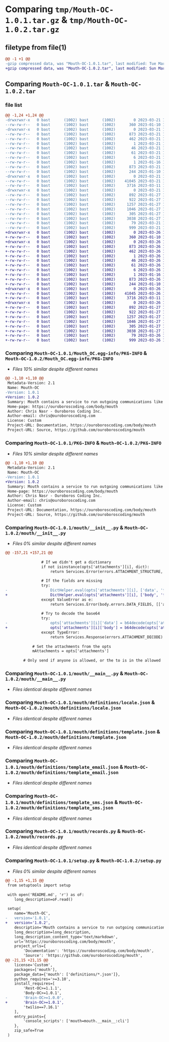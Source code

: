# Comparing `tmp/Mouth-OC-1.0.1.tar.gz` & `tmp/Mouth-OC-1.0.2.tar.gz`

## filetype from file(1)

```diff
@@ -1 +1 @@
-gzip compressed data, was "Mouth-OC-1.0.1.tar", last modified: Tue Mar 21 14:45:36 2023, max compression
+gzip compressed data, was "Mouth-OC-1.0.2.tar", last modified: Sun Mar 26 13:22:07 2023, max compression
```

## Comparing `Mouth-OC-1.0.1.tar` & `Mouth-OC-1.0.2.tar`

### file list

```diff
@@ -1,24 +1,24 @@
-drwxrwxr-x   0 bast      (1002) bast      (1002)        0 2023-03-21 14:45:36.780460 Mouth-OC-1.0.1/
--rw-rw-r--   0 bast      (1002) bast      (1002)      360 2023-01-10 19:59:34.000000 Mouth-OC-1.0.1/LICENSE
-drwxrwxr-x   0 bast      (1002) bast      (1002)        0 2023-03-21 14:45:36.776460 Mouth-OC-1.0.1/Mouth_OC.egg-info/
--rw-rw-r--   0 bast      (1002) bast      (1002)      873 2023-03-21 14:45:36.000000 Mouth-OC-1.0.1/Mouth_OC.egg-info/PKG-INFO
--rw-rw-r--   0 bast      (1002) bast      (1002)      462 2023-03-21 14:45:36.000000 Mouth-OC-1.0.1/Mouth_OC.egg-info/SOURCES.txt
--rw-rw-r--   0 bast      (1002) bast      (1002)        1 2023-03-21 14:45:36.000000 Mouth-OC-1.0.1/Mouth_OC.egg-info/dependency_links.txt
--rw-rw-r--   0 bast      (1002) bast      (1002)       46 2023-03-21 14:45:36.000000 Mouth-OC-1.0.1/Mouth_OC.egg-info/entry_points.txt
--rw-rw-r--   0 bast      (1002) bast      (1002)       61 2023-03-21 14:45:36.000000 Mouth-OC-1.0.1/Mouth_OC.egg-info/requires.txt
--rw-rw-r--   0 bast      (1002) bast      (1002)        6 2023-03-21 14:45:36.000000 Mouth-OC-1.0.1/Mouth_OC.egg-info/top_level.txt
--rw-rw-r--   0 bast      (1002) bast      (1002)        1 2023-01-16 14:54:06.000000 Mouth-OC-1.0.1/Mouth_OC.egg-info/zip-safe
--rw-rw-r--   0 bast      (1002) bast      (1002)      873 2023-03-21 14:45:36.780460 Mouth-OC-1.0.1/PKG-INFO
--rw-rw-r--   0 bast      (1002) bast      (1002)      244 2023-01-10 19:59:12.000000 Mouth-OC-1.0.1/README.md
-drwxrwxr-x   0 bast      (1002) bast      (1002)        0 2023-03-21 14:45:36.776460 Mouth-OC-1.0.1/mouth/
--rw-rw-r--   0 bast      (1002) bast      (1002)    41045 2023-03-21 14:45:07.000000 Mouth-OC-1.0.1/mouth/__init__.py
--rw-rw-r--   0 bast      (1002) bast      (1002)     3716 2023-03-11 19:54:34.000000 Mouth-OC-1.0.1/mouth/__main__.py
-drwxrwxr-x   0 bast      (1002) bast      (1002)        0 2023-03-21 14:45:36.780460 Mouth-OC-1.0.1/mouth/definitions/
--rw-rw-r--   0 bast      (1002) bast      (1002)      892 2023-01-27 13:21:51.000000 Mouth-OC-1.0.1/mouth/definitions/locale.json
--rw-rw-r--   0 bast      (1002) bast      (1002)      922 2023-01-27 13:21:51.000000 Mouth-OC-1.0.1/mouth/definitions/template.json
--rw-rw-r--   0 bast      (1002) bast      (1002)     1257 2023-01-27 13:21:51.000000 Mouth-OC-1.0.1/mouth/definitions/template_email.json
--rw-rw-r--   0 bast      (1002) bast      (1002)     1046 2023-01-27 13:21:51.000000 Mouth-OC-1.0.1/mouth/definitions/template_sms.json
--rw-rw-r--   0 bast      (1002) bast      (1002)      305 2023-01-27 13:21:51.000000 Mouth-OC-1.0.1/mouth/errors.py
--rw-rw-r--   0 bast      (1002) bast      (1002)     3038 2023-01-27 13:21:51.000000 Mouth-OC-1.0.1/mouth/records.py
--rw-rw-r--   0 bast      (1002) bast      (1002)       79 2023-03-21 14:45:36.780460 Mouth-OC-1.0.1/setup.cfg
--rw-rw-r--   0 bast      (1002) bast      (1002)      999 2023-03-21 14:45:07.000000 Mouth-OC-1.0.1/setup.py
+drwxrwxr-x   0 bast      (1002) bast      (1002)        0 2023-03-26 13:22:07.494862 Mouth-OC-1.0.2/
+-rw-rw-r--   0 bast      (1002) bast      (1002)      360 2023-01-10 19:59:34.000000 Mouth-OC-1.0.2/LICENSE
+drwxrwxr-x   0 bast      (1002) bast      (1002)        0 2023-03-26 13:22:07.490862 Mouth-OC-1.0.2/Mouth_OC.egg-info/
+-rw-rw-r--   0 bast      (1002) bast      (1002)      873 2023-03-26 13:22:07.000000 Mouth-OC-1.0.2/Mouth_OC.egg-info/PKG-INFO
+-rw-rw-r--   0 bast      (1002) bast      (1002)      462 2023-03-26 13:22:07.000000 Mouth-OC-1.0.2/Mouth_OC.egg-info/SOURCES.txt
+-rw-rw-r--   0 bast      (1002) bast      (1002)        1 2023-03-26 13:22:07.000000 Mouth-OC-1.0.2/Mouth_OC.egg-info/dependency_links.txt
+-rw-rw-r--   0 bast      (1002) bast      (1002)       46 2023-03-26 13:22:07.000000 Mouth-OC-1.0.2/Mouth_OC.egg-info/entry_points.txt
+-rw-rw-r--   0 bast      (1002) bast      (1002)       61 2023-03-26 13:22:07.000000 Mouth-OC-1.0.2/Mouth_OC.egg-info/requires.txt
+-rw-rw-r--   0 bast      (1002) bast      (1002)        6 2023-03-26 13:22:07.000000 Mouth-OC-1.0.2/Mouth_OC.egg-info/top_level.txt
+-rw-rw-r--   0 bast      (1002) bast      (1002)        1 2023-01-16 14:54:06.000000 Mouth-OC-1.0.2/Mouth_OC.egg-info/zip-safe
+-rw-rw-r--   0 bast      (1002) bast      (1002)      873 2023-03-26 13:22:07.494862 Mouth-OC-1.0.2/PKG-INFO
+-rw-rw-r--   0 bast      (1002) bast      (1002)      244 2023-01-10 19:59:12.000000 Mouth-OC-1.0.2/README.md
+drwxrwxr-x   0 bast      (1002) bast      (1002)        0 2023-03-26 13:22:07.494862 Mouth-OC-1.0.2/mouth/
+-rw-rw-r--   0 bast      (1002) bast      (1002)    41045 2023-03-26 13:20:42.000000 Mouth-OC-1.0.2/mouth/__init__.py
+-rw-rw-r--   0 bast      (1002) bast      (1002)     3716 2023-03-11 19:54:34.000000 Mouth-OC-1.0.2/mouth/__main__.py
+drwxrwxr-x   0 bast      (1002) bast      (1002)        0 2023-03-26 13:22:07.494862 Mouth-OC-1.0.2/mouth/definitions/
+-rw-rw-r--   0 bast      (1002) bast      (1002)      892 2023-01-27 13:21:51.000000 Mouth-OC-1.0.2/mouth/definitions/locale.json
+-rw-rw-r--   0 bast      (1002) bast      (1002)      922 2023-01-27 13:21:51.000000 Mouth-OC-1.0.2/mouth/definitions/template.json
+-rw-rw-r--   0 bast      (1002) bast      (1002)     1257 2023-01-27 13:21:51.000000 Mouth-OC-1.0.2/mouth/definitions/template_email.json
+-rw-rw-r--   0 bast      (1002) bast      (1002)     1046 2023-01-27 13:21:51.000000 Mouth-OC-1.0.2/mouth/definitions/template_sms.json
+-rw-rw-r--   0 bast      (1002) bast      (1002)      305 2023-01-27 13:21:51.000000 Mouth-OC-1.0.2/mouth/errors.py
+-rw-rw-r--   0 bast      (1002) bast      (1002)     3038 2023-01-27 13:21:51.000000 Mouth-OC-1.0.2/mouth/records.py
+-rw-rw-r--   0 bast      (1002) bast      (1002)       79 2023-03-26 13:22:07.494862 Mouth-OC-1.0.2/setup.cfg
+-rw-rw-r--   0 bast      (1002) bast      (1002)      999 2023-03-26 13:17:58.000000 Mouth-OC-1.0.2/setup.py
```

### Comparing `Mouth-OC-1.0.1/Mouth_OC.egg-info/PKG-INFO` & `Mouth-OC-1.0.2/Mouth_OC.egg-info/PKG-INFO`

 * *Files 10% similar despite different names*

```diff
@@ -1,10 +1,10 @@
 Metadata-Version: 2.1
 Name: Mouth-OC
-Version: 1.0.1
+Version: 1.0.2
 Summary: Mouth contains a service to run outgoing communications like email and sms messages
 Home-page: https://ouroboroscoding.com/body/mouth
 Author: Chris Nasr - Ouroboros Coding Inc.
 Author-email: chris@ouroboroscoding.com
 License: Custom
 Project-URL: Documentation, https://ouroboroscoding.com/body/mouth
 Project-URL: Source, https://github.com/ouroboroscoding/mouth
```

### Comparing `Mouth-OC-1.0.1/PKG-INFO` & `Mouth-OC-1.0.2/PKG-INFO`

 * *Files 10% similar despite different names*

```diff
@@ -1,10 +1,10 @@
 Metadata-Version: 2.1
 Name: Mouth-OC
-Version: 1.0.1
+Version: 1.0.2
 Summary: Mouth contains a service to run outgoing communications like email and sms messages
 Home-page: https://ouroboroscoding.com/body/mouth
 Author: Chris Nasr - Ouroboros Coding Inc.
 Author-email: chris@ouroboroscoding.com
 License: Custom
 Project-URL: Documentation, https://ouroboroscoding.com/body/mouth
 Project-URL: Source, https://github.com/ouroboroscoding/mouth
```

### Comparing `Mouth-OC-1.0.1/mouth/__init__.py` & `Mouth-OC-1.0.2/mouth/__init__.py`

 * *Files 0% similar despite different names*

```diff
@@ -157,21 +157,21 @@
 
 				# If we didn't get a dictionary
 				if not isinstance(opts['attachments'][i], dict):
 					return Services.Error(errors.ATTACHMENT_STRUCTURE, 'attachments.[%d]' % i)
 
 				# If the fields are missing
 				try:
-					DictHelper.eval(opts['attachments'][i], ['data', 'filename'])
+					DictHelper.eval(opts['attachments'][i], ['body', 'filename'])
 				except ValueError as e:
 					return Services.Error(body.errors.DATA_FIELDS, [['attachments.[%d].%s' % (i, s), 'invalid'] for s in e.args])
 
 				# Try to decode the base64
 				try:
-					opts['attachments'][i]['data'] = b64decode(opts['attachments'][i]['data'])
+					opts['attachments'][i]['body'] = b64decode(opts['attachments'][i]['body'])
 				except TypeError:
 					return Services.Response(errors.ATTACHMENT_DECODE)
 
 			# Set the attachments from the opts
 			mAttachments = opts['attachments']
 
 		# Only send if anyone is allowed, or the to is in the allowed
```

### Comparing `Mouth-OC-1.0.1/mouth/__main__.py` & `Mouth-OC-1.0.2/mouth/__main__.py`

 * *Files identical despite different names*

### Comparing `Mouth-OC-1.0.1/mouth/definitions/locale.json` & `Mouth-OC-1.0.2/mouth/definitions/locale.json`

 * *Files identical despite different names*

### Comparing `Mouth-OC-1.0.1/mouth/definitions/template.json` & `Mouth-OC-1.0.2/mouth/definitions/template.json`

 * *Files identical despite different names*

### Comparing `Mouth-OC-1.0.1/mouth/definitions/template_email.json` & `Mouth-OC-1.0.2/mouth/definitions/template_email.json`

 * *Files identical despite different names*

### Comparing `Mouth-OC-1.0.1/mouth/definitions/template_sms.json` & `Mouth-OC-1.0.2/mouth/definitions/template_sms.json`

 * *Files identical despite different names*

### Comparing `Mouth-OC-1.0.1/mouth/records.py` & `Mouth-OC-1.0.2/mouth/records.py`

 * *Files identical despite different names*

### Comparing `Mouth-OC-1.0.1/setup.py` & `Mouth-OC-1.0.2/setup.py`

 * *Files 0% similar despite different names*

```diff
@@ -1,15 +1,15 @@
 from setuptools import setup
 
 with open('README.md', 'r') as oF:
 	long_description=oF.read()
 
 setup(
 	name='Mouth-OC',
-	version='1.0.1',
+	version='1.0.2',
 	description='Mouth contains a service to run outgoing communications like email and sms messages',
 	long_description=long_description,
 	long_description_content_type='text/markdown',
 	url='https://ouroboroscoding.com/body/mouth',
 	project_urls={
 		'Documentation': 'https://ouroboroscoding.com/body/mouth',
 		'Source': 'https://github.com/ouroboroscoding/mouth',
@@ -21,15 +21,15 @@
 	license='Custom',
 	packages=['mouth'],
 	package_data={'mouth': ['definitions/*.json']},
 	python_requires='>=3.10',
 	install_requires=[
 		'Rest-OC>=1.1.1',
 		'Body-OC>=1.0.1',
-		'Brain-OC>=1.0.0',
+		'Brain-OC>=1.0.1',
 		'twilio==7.16.1'
 	],
 	entry_points={
 		'console_scripts': ['mouth=mouth.__main__:cli']
 	},
 	zip_safe=True
 )
```

